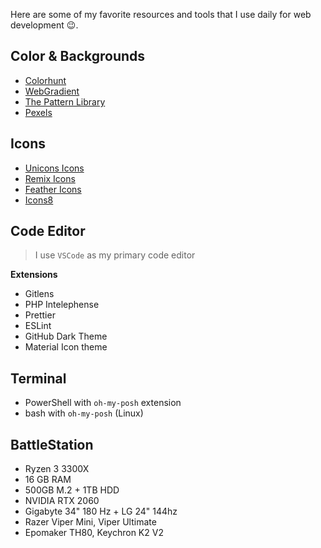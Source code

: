 Here are some of my favorite resources and tools that I use daily for web development 😉.

## <i class="ri-brush-3-fill"></i> Color & Backgrounds

- [Colorhunt](https://colorhunt.co)
- [WebGradient](https://webgradients.com/)
- [The Pattern Library](http://thepatternlibrary.com/)
- [Pexels](https://www.pexels.com/)

## <i class="ri-lightbulb-flash-fill"></i> Icons

- [Unicons Icons](https://iconscout.com/unicons)
- [Remix Icons](https://remixicon.com/)
- [Feather Icons](https://feathericons.com/)
- [Icons8](https://icons8.com/icons/)

## <i class="ri-code-box-fill"></i> Code Editor

> I use `VSCode` as my primary code editor

**Extensions**

- Gitlens
- PHP Intelephense
- Prettier 
- ESLint
- GitHub Dark Theme
- Material Icon theme

## <i class="ri-terminal-box-fill"></i> Terminal

- PowerShell with `oh-my-posh` extension
- bash with `oh-my-posh` (Linux)

## <i class="ri-mac-fill"></i> BattleStation

- Ryzen 3 3300X
- 16 GB RAM
- 500GB M.2 + 1TB HDD
- NVIDIA RTX 2060
- Gigabyte 34" 180 Hz + LG 24" 144hz
- Razer Viper Mini, Viper Ultimate
- Epomaker TH80, Keychron K2 V2
